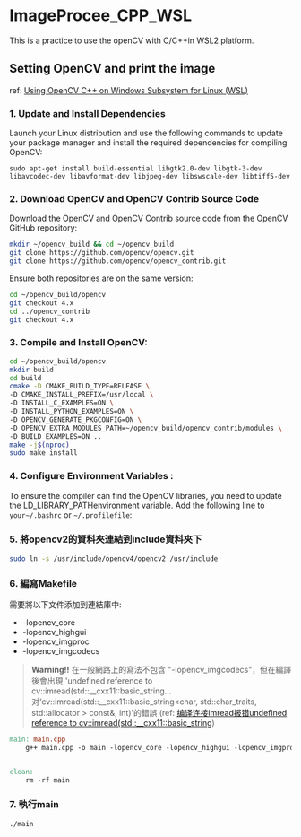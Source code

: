 # ImageProcee_CPP_WSL
This is a practice to use the openCV with C/C++in WSL2 platform.

## Setting OpenCV and print the image
ref: [Using OpenCV C++ on Windows Subsystem for Linux (WSL)](https://jingmengzhiyue.top/2024/03/16/OpenCV-WSL/)

### 1. Update and Install Dependencies
Launch your Linux distribution and use the following commands to update your package manager and install the required dependencies for compiling OpenCV:
```bash=
sudo apt-get install build-essential libgtk2.0-dev libgtk-3-dev libavcodec-dev libavformat-dev libjpeg-dev libswscale-dev libtiff5-dev
```

### 2. Download OpenCV and OpenCV Contrib Source Code
Download the OpenCV and OpenCV Contrib source code from the OpenCV GitHub repository:
```bash
mkdir ~/opencv_build && cd ~/opencv_build
git clone https://github.com/opencv/opencv.git
git clone https://github.com/opencv/opencv_contrib.git
```

Ensure both repositories are on the same version:
```bash
cd ~/opencv_build/opencv
git checkout 4.x
cd ../opencv_contrib
git checkout 4.x
```

### 3. Compile and Install OpenCV:
```bash
cd ~/opencv_build/opencv
mkdir build
cd build
cmake -D CMAKE_BUILD_TYPE=RELEASE \
-D CMAKE_INSTALL_PREFIX=/usr/local \
-D INSTALL_C_EXAMPLES=ON \
-D INSTALL_PYTHON_EXAMPLES=ON \
-D OPENCV_GENERATE_PKGCONFIG=ON \
-D OPENCV_EXTRA_MODULES_PATH=~/opencv_build/opencv_contrib/modules \
-D BUILD_EXAMPLES=ON ..
make -j$(nproc)
sudo make install
```

### 4. Configure Environment Variables : 
To ensure the compiler can find the OpenCV libraries, you need to update the LD_LIBRARY_PATHenvironment variable. Add the following line to `your~/.bashrc` or `~/.profilefile`:


### 5. 將opencv2的資料夾連結到include資料夾下
```bash
sudo ln -s /usr/include/opencv4/opencv2 /usr/include
```


### 6. 編寫Makefile
需要將以下文件添加到連結庫中:
* -lopencv_core 
* -lopencv_highgui 
* -lopencv_imgproc 
* -lopencv_imgcodecs 

> **Warning!!** 在一般網路上的寫法不包含 "-lopencv_imgcodecs"，但在編譯後會出現
'undefined reference to cv::imread(std::__cxx11::basic_string… 对‘cv::imread(std::__cxx11::basic_string<char, std::char_traits, std::allocator > const&, int)'的錯誤
(ref: [编译连接imread报错undefined reference to cv::imread(std::__cxx11::basic_string](https://www.jianshu.com/p/2e79ef1b0471))

```makefile
main: main.cpp
	g++ main.cpp -o main -lopencv_core -lopencv_highgui -lopencv_imgproc -lopencv_imgcodecs


clean:
	rm -rf main
```

### 7. 執行main
```bash
./main
```
